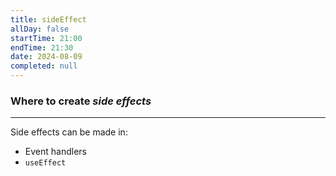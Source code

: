 ```yaml
---
title: sideEffect
allDay: false
startTime: 21:00
endTime: 21:30
date: 2024-08-09
completed: null
---
```

### Where to create *side effects* 
---

Side effects can be made in:
- Event handlers
- `useEffect`